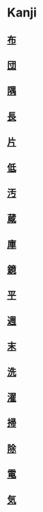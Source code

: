 # Kanji
## [布](../../Kanji/kanji-dict/布.md)
## [団](../../Kanji/temp-kanji/団.md)
## [隅](../../Kanji/temp-kanji/隅.md)
## [長](../../Kanji/kanji-dict/長.md)
## [片](../../Kanji/temp-kanji/片.md)
## [低](../../Kanji/kanji-dict/低.md)
## [汚](../../Kanji/temp-kanji/汚.md)
## [蔵](../../Kanji/temp-kanji/蔵.md)
## [庫](../../Kanji/temp-kanji/庫.md)
## [鏡](../../Kanji/kanji-dict/鏡.md)
## [平](../../Kanji/temp-kanji/平.md)
## [週](../../Kanji/kanji-dict/週.md)
## [末](../../Kanji/kanji-dict/末.md)
## [洗](../../Kanji/kanji-dict/洗.md)
## [濯](../../Kanji/kanji-dict/濯.md)
## [掃](../../Kanji/temp-kanji/掃.md)
## [除](../../Kanji/temp-kanji/除.md)
## [電](../../Kanji/kanji-dict/電.md)
## [気](../../Kanji/kanji-dict/気.md)